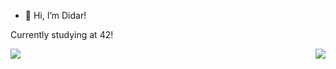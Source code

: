 - 👋 Hi, I’m Didar!

Currently studying at 42!

<img align="center" src="https://github-readme-stats.vercel.app/api?username=doreshev&count_private=true&show_icons=true&theme=transparent" />


<a href="https://github.com/anuraghazra/github-readme-stats">
  <img align="right" src="https://github-readme-stats.vercel.app/api/top-langs/?username=doreshev&layout=compact&theme=transparent" />
</a>

